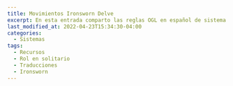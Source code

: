 ```yaml
---
title: Movimientos Ironsworn Delve
excerpt: En esta entrada comparto las reglas OGL en español de sistema Year Zero Engine. Este sistema es utilizado por juegos como:  Mutant: Year Zero, Coriolis - The Third Horizon, Tales from the Loop, y Forbidden Lands.
last_modified_at: 2022-04-23T15:34:30-04:00
categories:
  - Sistemas
tags:
  - Recursos
  - Rol en solitario
  - Traducciones
  - Ironsworn
---
```

